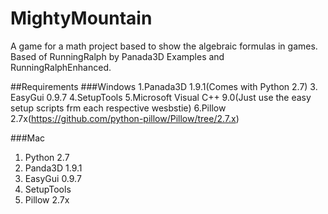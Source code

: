 # MightyMountain
A game for a math project based to show the algebraic formulas in games. Based of RunningRalph by Panada3D Examples and RunningRalphEnhanced. 

##Requirements
###Windows
1.Panada3D 1.9.1(Comes with Python 2.7)
3. EasyGui 0.9.7
4.SetupTools 
5.Microsoft Visual C++ 9.0(Just use the easy setup scripts frm each respective wesbstie) 
6.Pillow 2.7x(https://github.com/python-pillow/Pillow/tree/2.7.x)

###Mac 
1. Python 2.7
2. Panda3D 1.9.1
3. EasyGui 0.9.7
4. SetupTools
5. Pillow 2.7x
